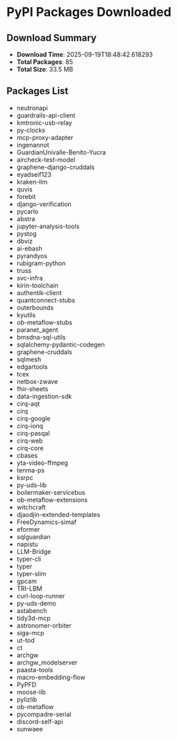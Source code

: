 # PyPI Packages Downloaded

## Download Summary
- **Download Time**: 2025-09-19T18:48:42.618293
- **Total Packages**: 85
- **Total Size**: 33.5 MB

## Packages List
- neutronapi
- guardrails-api-client
- kmtronic-usb-relay
- py-clocks
- mcp-proxy-adapter
- ingenannot
- GuardianUnivalle-Benito-Yucra
- aircheck-test-model
- graphene-django-cruddals
- eyadseif123
- kraken-llm
- quvis
- forebit
- django-verification
- pycarlo
- abstra
- jupyter-analysis-tools
- pystog
- dbviz
- ai-ebash
- pyrandyos
- rubigram-python
- truss
- svc-infra
- kirin-toolchain
- authentik-client
- quantconnect-stubs
- outerbounds
- kyutils
- ob-metaflow-stubs
- paranet_agent
- bmsdna-sql-utils
- sqlalchemy-pydantic-codegen
- graphene-cruddals
- sqlmesh
- edgartools
- tcex
- netbox-zwave
- fhir-sheets
- data-ingestion-sdk
- cirq-aqt
- cirq
- cirq-google
- cirq-ionq
- cirq-pasqal
- cirq-web
- cirq-core
- cbases
- yta-video-ffmpeg
- tenma-ps
- ksrpc
- py-uds-lib
- boilermaker-servicebus
- ob-metaflow-extensions
- witchcraft
- djaodjin-extended-templates
- FreeDynamics-simaf
- eformer
- sqlguardian
- napistu
- LLM-Bridge
- typer-cli
- typer
- typer-slim
- gpcam
- TRI-LBM
- curl-loop-runner
- py-uds-demo
- astabench
- tidy3d-mcp
- astronomer-orbiter
- siga-mcp
- ut-tod
- ct
- archgw
- archgw_modelserver
- paasta-tools
- macro-embedding-flow
- PyPFD
- moose-lib
- pylizlib
- ob-metaflow
- pycompadre-serial
- discord-self-api
- sunwaee
